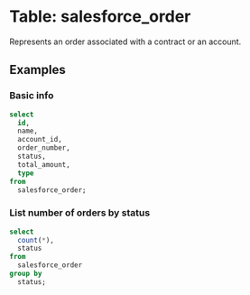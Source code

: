 # Table: salesforce_order

Represents an order associated with a contract or an account.

## Examples

### Basic info

```sql
select
  id,
  name,
  account_id,
  order_number,
  status,
  total_amount,
  type
from
  salesforce_order;
```

### List number of orders by status

```sql
select
  count(*),
  status
from
  salesforce_order
group by
  status;
```
